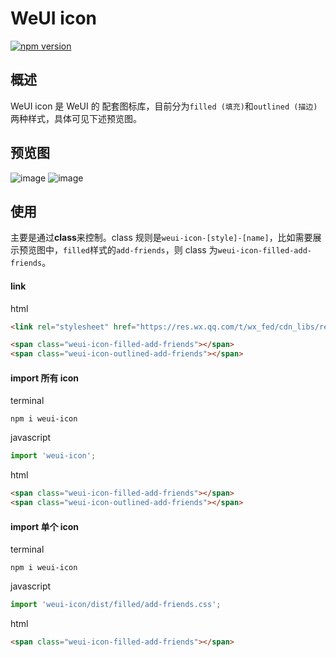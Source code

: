 WeUI icon
====

[![npm version](https://img.shields.io/npm/v/weui-icon.svg)](https://www.npmjs.org/package/weui-icon)

## 概述

WeUI icon 是 WeUI 的 配套图标库，目前分为`filled (填充)`和`outlined (描边)`两种样式，具体可见下述预览图。

## 预览图
![image](https://user-images.githubusercontent.com/2395166/76525455-d0e15b00-64a6-11ea-8274-41b930bc204c.png)
![image](https://user-images.githubusercontent.com/2395166/76525466-d63ea580-64a6-11ea-8e37-585607898ed5.png)

## 使用
主要是通过**class**来控制。class 规则是`weui-icon-[style]-[name]`，比如需要展示预览图中，`filled`样式的`add-friends`，则 class 为`weui-icon-filled-add-friends`。

#### link

html
```html
<link rel="stylesheet" href="https://res.wx.qq.com/t/wx_fed/cdn_libs/res/weui-icon/1.0.0/weui-icon.css" />

<span class="weui-icon-filled-add-friends"></span>
<span class="weui-icon-outlined-add-friends"></span>
```

#### import 所有 icon

terminal
```
npm i weui-icon
```

javascript
```javascript
import 'weui-icon';
```

html
```html
<span class="weui-icon-filled-add-friends"></span>
<span class="weui-icon-outlined-add-friends"></span>
```

#### import 单个 icon

terminal
```
npm i weui-icon
```

javascript
```javascript
import 'weui-icon/dist/filled/add-friends.css';
```

html
```html
<span class="weui-icon-filled-add-friends"></span>
```
